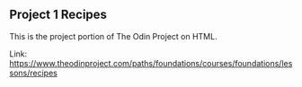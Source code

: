 ## Project 1 Recipes

This is the project portion of The Odin Project on HTML.

Link: https://www.theodinproject.com/paths/foundations/courses/foundations/lessons/recipes